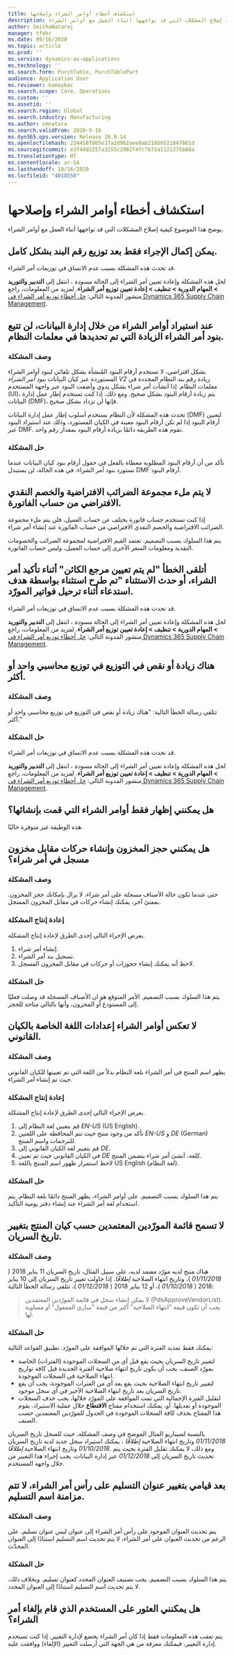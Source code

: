 ```yaml
---
title: استكشاف أخطاء أوامر الشراء وإصلاحها
description: يوضح هذا الموضوع كيفية إصلاح المشكلات التي قد تواجهها أثناء العمل مع أوامر الشراء.
author: SmithaNataraj
manager: tfehr
ms.date: 09/16/2020
ms.topic: article
ms.prod: ''
ms.service: dynamics-ax-applications
ms.technology: ''
ms.search.form: PurchTable, PurchTablePart
audience: Application User
ms.reviewer: kamaybac
ms.search.scope: Core, Operations
ms.custom: ''
ms.assetid: ''
ms.search.region: Global
ms.search.industry: Manufacturing
ms.author: smnatara
ms.search.validFrom: 2020-9-16
ms.dyn365.ops.version: Release 10.0.14
ms.openlocfilehash: 234458f865e37a2d962aee8ab218b9521847081d
ms.sourcegitcommit: e3f4dd2257a3255c2982f4fc7b72a1121275b88a
ms.translationtype: HT
ms.contentlocale: ar-SA
ms.lasthandoff: 10/16/2020
ms.locfileid: "4018550"
---
```

# <a name="troubleshoot-purchase-orders"></a>استكشاف أخطاء أوامر الشراء وإصلاحها

يوضح هذا الموضوع كيفية إصلاح المشكلات التي قد تواجهها أثناء العمل مع أوامر الشراء.

## <a name="an-action-can-be-completed-only-after-the-line-number-is-fully-distributed"></a>يمكن إكمال الإجراء فقط بعد توزيع رقم البند بشكل كامل.

قد تحدث هذه المشكلة بسبب عدم الاتساق في توزيعات أمر الشراء.

لحل هذه المشكلة وإعادة تعيين أمر الشراء إلى الحالة *مسودة* ، انتقل إلى **التدبير والتوريد \> المهام الدورية \> تنظيف \> إعادة تعيين توزيع أمر الشراء**. لمزيد من المعلومات، راجع منشور المدونة التالي: [حل أخطاء توزيع أمر الشراء في Dynamics 365 Supply Chain Management](https://cloudblogs.microsoft.com/dynamics365/it/2020/08/12/resolve-po-distribution-errors-in-dynamics-365-supply-chain-management/).

## <a name="when-purchase-orders-are-imported-through-data-management-purchase-order-line-numbers-dont-follow-the-increment-that-defined-in-system-parameters"></a>عند استيراد أوامر الشراء من خلال إدارة البيانات، لن تتبع بنود أمر الشراء الزيادة التي تم تحديدها في معلمات النظام.

### <a name="issue-description"></a>وصف المشكلة

بشكل افتراضي، لا تستخدم أرقام البنود المُنشأة بشكل تلقائي لبنود أوامر الشراء المستوردة عبر كيان البيانات *بنود أمر الشراء V2* زيادة رقم بند النظام المحددة في معلمات النظام. إذا أنشأت أمر شراء بشكل يدوي وأضفت البنود عبر واجهة المستخدم (UI)، يتم زيادة أرقام البنود بشكل صحيح. ومع ذلك، إذا كنت تستخدم إطار عمل إدارة البيانات (DMF)، فإنها لن تزداد بشكل صحيح.

تحدث هذه المشكلة لأن النظام يستخدم أسلوب إطار عمل إدارة البيانات (DMF) لتعيين أرقام البنود إذا لم تكن أرقام البنود معينة في الكيان المستورد، وذلك عند استيراد البنود عبر DMF. تقوم هذه الطريقة دائمًا بزيادة أرقام البنود بمقدار رقم واحد.

### <a name="issue-workaround"></a>حل المشكلة

تأكد من أن أرقام البنود المطلوبة معطاة بالفعل في حقول أرقام بنود كيان البيانات عندما تستورد بنود أمر الشراء. في هذه الحالة، لن يستبدل DMF أرقام البنود.

## <a name="a-default-tax-group-and-a-default-cash-discount-arent-filled-in-from-the-invoice-account"></a>لا يتم ملء مجموعة الضرائب الافتراضية والخصم النقدي الافتراضي من حساب الفاتورة.

إذا كنت تستخدم حساب فاتورة يختلف عن حساب العميل، فلن يتم ملء مجموعة الضرائب الافتراضية والخصم النقدي الافتراضي من حساب الفاتورة عند إنشاء أمر شراء.

يتم هذا السلوك بسبب التصميم. تعتمد القيم الافتراضية لمجموعة الضرائب والخصومات النقدية ومعلومات السعر الأخرى إلى حساب العميل، وليس حساب الفاتورة.

## <a name="i-receive-an-object-reference-not-set-error-during-purchase-order-confirmation-or-an-exception-has-been-thrown-by-the-target-of-an-invocation-exception-occurs-during-vendor-invoice-posting"></a>أتلقى الخطأ "لم يتم تعيين مرجع الكائن" أثناء تأكيد أمر الشراء، أو حدث الاستثناء "تم طرح استثناء بواسطة هدف استدعاء أثناء ترحيل فواتير المورّد.

قد تحدث هذه المشكلة بسبب عدم الاتساق في توزيعات أمر الشراء.

لحل هذه المشكلة وإعادة تعيين أمر الشراء إلى الحالة *مسودة* ، انتقل إلى **التدبير والتوريد \> المهام الدورية \> تنظيف \> إعادة تعيين توزيع أمر الشراء**. لمزيد من المعلومات، راجع منشور المدونة التالي: [حل أخطاء توزيع أمر الشراء في Dynamics 365 Supply Chain Management](https://cloudblogs.microsoft.com/dynamics365/it/2020/08/12/resolve-po-distribution-errors-in-dynamics-365-supply-chain-management/).

## <a name="one-or-more-accounting-distributions-are-either-over-distributed-or-under-distributed"></a>هناك زيادة أو نقص في التوزيع في توزيع محاسبي واحد أو أكثر.

### <a name="issue-description"></a>وصف المشكلة

تتلقي رسالة الخطأ التالية: "هناك زيادة أو نقص في التوزيع في توزيع محاسبي واحد أو أكثر."

### <a name="issue-resolution"></a>حل المشكلة

قد تحدث هذه المشكلة بسبب عدم الاتساق في توزيعات أمر الشراء.

لحل هذه المشكلة وإعادة تعيين أمر الشراء إلى الحالة *مسودة* ، انتقل إلى **التدبير والتوريد \> المهام الدورية \> تنظيف \> إعادة تعيين توزيع أمر الشراء**. لمزيد من المعلومات، راجع منشور المدونة التالي: [حل أخطاء توزيع أمر الشراء في Dynamics 365 Supply Chain Management](https://cloudblogs.microsoft.com/dynamics365/it/2020/08/12/resolve-po-distribution-errors-in-dynamics-365-supply-chain-management/).

## <a name="can-i-show-only-purchase-orders-that-i-created"></a>هل يمكنني إظهار فقط أوامر الشراء التي قمت بإنشائها؟

هذه الوظيفة غير متوفرة حاليًا.

## <a name="can-i-reserve-inventory-and-create-transactions-against-registered-inventory-on-a-purchase-order"></a>هل يمكنني حجز المخزون وإنشاء حركات مقابل مخزون مسجل في أمر شراء؟

### <a name="issue-description"></a>وصف المشكلة

حتى عندما تكون حالة الأصناف *مسجلة* على أمر شراء، لا يزال بإمكانك حجز المخزون. بمعنىً آخر، يمكنك إنشاء حركات في مقابل المخزون المسجل.

### <a name="reproduce-the-issue"></a>إعادة إنتاج المشكلة

يعرض الإجراء التالي إحدى الطرق لإعادة إنتاج المشكلة.

1. إنشاء أمر شراء.
2. تسجيل بند أمر الشراء.
3. لاحظ أنه يمكنك إنشاء حجوزات أو حركات في مقابل المخزون المسجل.

### <a name="issue-resolution"></a>حل المشكلة

يتم هذا السلوك بسبب التصميم. الأمر المتوقع هو ان الأصناف المسجلة قد وصلت فعليًا إلى المستودع أو المخزون، وأنها بالتالي متاحة للحجز.

## <a name="purchase-orders-dont-reflect-the-language-settings-of-the-legal-entity"></a>لا تعكس أوامر الشراء إعدادات اللغة الخاصة بالكيان القانوني.

### <a name="issue-description"></a>وصف المشكلة

يظهر اسم المنتج في أمر الشراء بلغة النظام بدلاً من اللغة التي تم تعيينها للكيان القانوني حيث تم إنشاء أمر الشراء.

### <a name="reproduce-the-issue"></a>إعادة إنتاج المشكلة

يعرض الإجراء التالي إحدى الطرق لإعادة إنتاج المشكلة.

1. قم بتعيين لغة النظام إلى *EN-US* (US English).
1. تأكد من وجود منتج حيث تتم المحافظة على اللغتين *EN-US* و *DE* (German) للترجمات واسم المنتج.
1. قم بتغيير لغة الكيان القانوني إلى *DE*.
1. في الكيان القانوني حيث تم تعيين *DE‎* كلغة، أنشئ أمر شراء يتضمن المنتج.
1. لاحظ استمرار ظهور اسم المنتج باللغة US English (لغة النظام).

### <a name="issue-resolution"></a>حل المشكلة

يتم هذا السلوك بسبب التصميم. على أوامر الشراء، يظهر المنتج دائمًا بلغة النظام. يتم استخدام لغة أمر الشراء عند إنشاء دفتر يومية التأكيد.

## <a name="the-approved-vendor-list-by-product-entity-doesnt-allow-the-effective-date-to-be-changed"></a>لا تسمح قائمة المورّدين المعتمدين حسب كيان المنتج بتغيير تاريخ السريان.

### <a name="issue-description"></a>وصف المشكلة

هناك منتج لديه مورّد معتمد لديه، على سبيل المثال، تاريخ السريان 11 يناير 2018 ( *01/11/2018* )، وتاريخ انتهاء الصلاحية *إطلاقًا*. إذا حاولت تغيير تاريخ السريان إلى 10 يناير 2018 ( *01/10/2018* )، أو 12 يناير 2018 ( *01/12/2018* )، تتلقى رسالة الخطأ التالية:

> لا يمكن إنشاء سجل في قائمة المورّدين المعتمدين (PdsApproveVendorList). يجب أن تكون قيمة "انتهاء الصلاحية" أكبر من قيمة "ساري المفعول‬" أو مساوية لها.

### <a name="issue-resolution"></a>حل المشكلة

يمكنك فقط تمديد الفترة التي تم خلالها الموافقة على المورّد. تطبيق القواعد التالية:

- لتغيير تاريخ السريان بحيث يقع قبل أي من السجلات الموجودة (الفترات) الخاصة بمورّد الصنف، يجب أن يكون تاريخ انتهاء صلاحية الفترة الجديدة قبل كافة تواريخ انتهاء الصلاحية في السجلات الموجودة.
- لتغيير تاريخ انتهاء الصلاحية بحيث يقع بعد أي من الفترات الموجودة، يجب أن يقع تاريخ السريان بعد تاريخ انتهاء الصلاحية الأخير في أي سجل موجود.
- لتقليل الفترة الإجمالية التي تمت الموافقة على المورّد خلالها، يجب حذف السجلات الموجودة أو تعديلها. أو، يمكنك استخدام مفتاح **الاقتطاع** خلال عملية الاستيراد. يقوم هذا المفتاح بحذف كافة السجلات الموجودة في الجدول للمورّدين المعتمدين حسب الصنف.

بالنسبة لسيناريو المثال الموضح في وصف المشكلة، حيث للسجل تاريخ السريان *01/11/2018* وتاريخ انتهاء الصلاحية *إطلاقًا* ، يمكنك استيراد سجل جديد لديه تاريخ السريان *01/10/2018* وتاريخ انتهاء الصلاحية *إطلاقًا‏‎*. ومع ذلك، لا يمكنك تقليل الفترة بحيث يتم تحديث تاريخ السريان إلى *01/12/2018* عبر إدارة البيانات. يجب إجراء هذا التغيير من خلال واجهة المستخدم.

## <a name="after-i-change-the-delivery-address-on-a-purchase-order-header-the-delivery-nameisnt-synced"></a>بعد قيامي بتغيير عنوان التسليم على رأس أمر الشراء، لا تتم مزامنة اسم التسليم.

### <a name="issue-description"></a>وصف المشكلة

يتم تحديث العنوان الموجود على رأس أمر الشراء إلى عنوان ليس عنوان تسليم. علي الرغم من تحديث العنوان على أمر الشراء، لا يتم تحديث اسم التسليم استنادًا إلى العنوان المحدّث.

### <a name="issue-resolution"></a>حل المشكلة

يتم هذا السلوك بسبب التصميم. يجب تصنيف العنوان المحدد كعنوان تسليم. وبخلاف ذلك، لا يتم تحديث اسم التسليم استنادًا إلى العنوان المحدد.

## <a name="can-i-find-the-user-who-canceled-a-purchase-order"></a>هل يمكنني العثور على المستخدم الذي قام بإلغاء أمر الشراء؟

يتم تعقب هذه المعلومات فقط إذا كان أمر الشراء يخضع لإدارة التغيير. إذا كنت تستخدم إدارة التغيير، فيمكنك معرفة من هي الجهة التي أرسلت التغيير (الإلغاء) ووافقت عليه.
